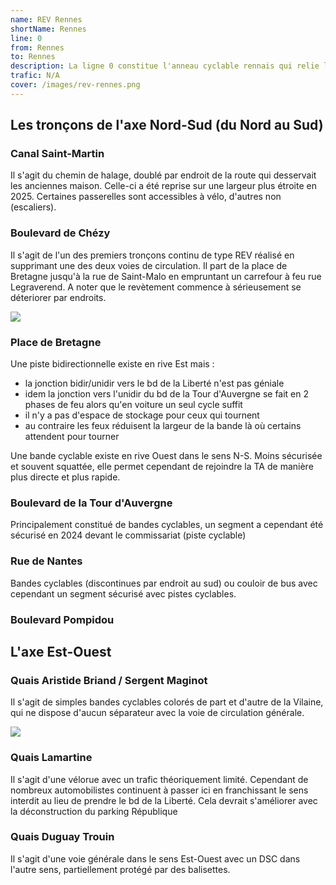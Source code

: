 ```yaml
---
name: REV Rennes
shortName: Rennes
line: 0
from: Rennes
to: Rennes
description: La ligne 0 constitue l'anneau cyclable rennais qui relie l'ensemble des liaisons du réseau express vélo métropolitain. 
trafic: N/A
cover: /images/rev-rennes.png
---
```


## Les tronçons de l'axe Nord-Sud (du Nord au Sud)

### Canal Saint-Martin
Il s'agit du chemin de halage, doublé par endroit de la route qui desservait les anciennes maison. Celle-ci a été reprise sur une largeur plus étroite en 2025.
Certaines passerelles sont accessibles à vélo, d'autres non (escaliers).

### Boulevard de Chézy
Il s'agit de l'un des premiers tronçons continu de type REV réalisé en supprimant une des deux voies de circulation. Il part de la place de Bretagne jusqu'à la rue de Saint-Malo en empruntant un carrefour à feu rue Legraverend. A noter que le revètement commence à sérieusement se déteriorer par endroits.

![](/images/ligne-0/REV-Rennes-ligne-0-chézy.jpg)

### Place de Bretagne

Une piste bidirectionnelle existe en rive Est mais :
* la jonction bidir/unidir vers le bd de la Liberté n'est pas géniale
* idem la jonction vers l'unidir du bd de la Tour d'Auvergne se fait en 2 phases de feu alors qu'en voiture un seul cycle suffit
* il n'y a pas d'espace de stockage pour ceux qui tournent
* au contraire les feux réduisent la largeur de la bande là où certains attendent pour tourner

Une bande cyclable existe en rive Ouest dans le sens N-S. Moins sécurisée et souvent squattée, elle permet cependant de rejoindre la TA de manière plus directe et plus rapide.

### Boulevard de la Tour d'Auvergne

Principalement constitué de bandes cyclables, un segment a cependant été sécurisé en 2024 devant le commissariat (piste cyclable)

### Rue de Nantes

Bandes cyclables (discontinues par endroit au sud) ou couloir de bus avec cependant un segment sécurisé avec pistes cyclables.

### Boulevard Pompidou

## L'axe Est-Ouest

### Quais Aristide Briand / Sergent Maginot
Il s'agit de simples bandes cyclables colorés de part et d'autre de la Vilaine, qui ne dispose d'aucun séparateur avec la voie de circulation générale.

![](/images/ligne-0/REV-Rennes-ligne-0-aristide-briand.jpg)

### Quais Lamartine

Il s'agit d'une vélorue avec un trafic théoriquement limité. Cependant de nombreux automobilistes continuent à passer ici en franchissant le sens interdit au lieu de prendre le bd de la Liberté.
Cela devrait s'améliorer avec la déconstruction du parking République

### Quais Duguay Trouin

Il s'agit d'une voie générale dans le sens Est-Ouest avec un DSC dans l'autre sens, partiellement protégé par des balisettes.